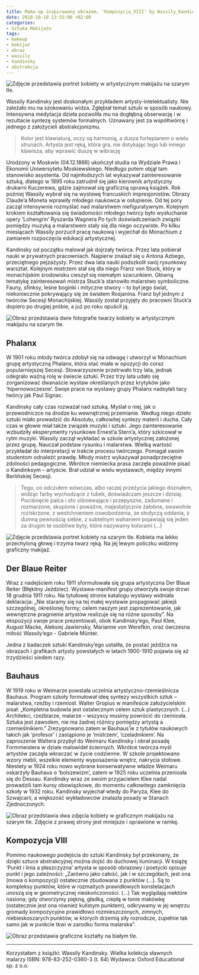 ```yaml
---
title: Make-up inspirowany obrazem. 'Kompozycja_VIII' by Wassily_Kandinsky
date: 2018-10-10 13:55:00 +02:00
categories:
- Sztuka Makijażu
tags:
- makeup
- makijaż
- obraz
- wassily
- kandinsky
- abstrakcja
---
```


![Zdjęcie przedstawia portret kobiety w artystycznym  makijażu na szarym tle.](https://assets1.ello.co/uploads/asset/attachment/8332593/ello-optimized-a881d10a.jpg)

Wassily Kandinsky jest doskonałym przykładem artysty-intelektualisty. Nie zależało mu na szokowaniu widza. Zgłębiał temat sztuki w sposób naukowy. Intensywna medytacja dzieła pozwoliła mu na dogłębną obserwację i w rezultacie syntezę systemów formalnych. Uznawany jest za współtwórcę i jednego z założycieli abstrakcjonizmu.

> Kolor jest klawiaturą, oczy są harmonią, a dusza fortepianem o wielu strunach. Artysta jest ręką, która gra, nie dotykając tego lub innego klawisza, aby wprawić duszę w wibrację
> 
>


Urodzony w Moskwie (04.12.1866) ukończył studia na Wydziale Prawa i Ekonomii Uniwersytetu Moskiewskiego. Niedługo potem objął tam stanowisko asystenta. Od najmłodszych lat wykazywał zainteresowanie sztuką, dlatego w 1895 roku zatrudnił się jako kierownik artystyczny drukarni Kuczerewa, gdzie zajmował się graficzną oprawą książek. Rok poźniej Wassily wybrał się na wystawę francuskich impresjonistów. Obrazy Claude’a Moneta wprawiły młodego naukowca w osłupienie. Od tej pory zaczął intensywnie rozmyślać nad malarstwem niefiguratywnym. Kolejnym krokiem kształtowania się świadomości młodego twórcy było wysłuchanie opery ‘Lohengrin’ Ryszarda Wagnera Po tych doświadczeniach związki pomiędzy muzyką a malarstwem stały się dla niego oczywiste. Po kilku miesiącach Wassily porzucił pracę naukową i wyjechał do Monachium z zamiarem rozpoczęcia edukacji artystycznej.

Kandinsky od początku malował jak dojrzały twórca. Przez lata pobierał nauki w prywatnych pracowniach. Najpierw znalazł się u Antona Azbego, przeciętnego pejzażysty. Przez dwa lata nauki podszkolił swój rysunkowy warsztat. Kolejnym mistrzem stał się dla niego Franz von Stuck, który w monachijskim środowisku cieszył się niemałym szacunkiem. Główną tematykę zainteresowań mistrza Stuck’a stanowiło malarstwo symboliczne. Fauny, sfinksy, leśne boginki i mityczne stwory – to był jego świat, niekoniecznie pokrywający się ze światem Rosjanina. Franz był jednym z twórców Secesji Monachijskiej. Wassily został przyjęty do pracowni Stuck’a dopiero po drugiej próbie, a już po roku opuścił ją.

![Obraz przedstawia dwie fotografie twarzy kobiety w artystycznym makijażu na szarym tle.](https://assets2.ello.co/uploads/asset/attachment/8332594/ello-optimized-3d00b273.jpg)

## Phalanx

W 1901 roku młody twórca zdobył się na odwagę i utworzył w Monachium grupę artystyczną Phalanx, która stać miała w opozycji do coraz popularniejszej Secesji. Stowarzyszenie przetrwało trzy lata, jednak odegrało ważną rolę w świecie sztuki. Przez trzy lata udało się zorganizować dwanaście wystaw określanych przez krytyków jako ‘hipernowoczesne’. Swoje prace na wystawy grupy Phalanx nadsyłali tacy twórcy jak Paul Signac. 

Kandinsky cały czas rozważał nad sztuką. Myślał o niej, jak o przewodniczce na drodze ku wewnętrznej przemianie. Według niego dzieło sztuki miało prowadzić do Absolutu, całkowitej syntezy materii i ducha. Cały czas w głowie miał także związek muzyki i sztuki. Jego zainteresowanie wzbudziły eksperymenty rysunkowe Ernest’a Stern’a, który szkicował w rytm muzyki.
Wassily zaczął wykładać w szkole artystycznej założonej przez grupę. Nauczał podstaw rysunku i malarstwa. Wielką wartość przykładał do interpretacji w trakcie procesu twórczego. Pomagał swoim studentom odnaleźć prawdę. Młody mistrz wykazywał ponadprzeciętne zdolności pedagogiczne. Wkrótce niemiecka prasa zaczęła poważnie pisać o Kandinksym – artyście. Brał udział w wielu wystawach, między innymi Berlińskiej Secesji.

> Tego, co odczułem wówczas, albo raczej przeżycia jakiego doznałem, widząc farby wychodzące z tubek, doświadczam jeszcze i dzisiaj. Pociśnięcie palca i oto olśniewające i przepyszne, zadumane i rozmarzone, skupione i poważne, majestatycznie żałobne, swawolnie roziskrzone, z westchnieniem oswobodzenia, ze słodyczą oddania, z dumną pewnością siebie, z subtelnym wahaniem pojawiają się jeden za drugim te osobliwe byty, które nazywamy kolorami (...)
> 

![Zdjęcie przedstawia portret kobiety na szarym tle. Kobieta ma lekko przechyloną głowę i trzyma twarz ręką. Na jej lewym policzku widzimy graficzny makijaż.](https://assets0.ello.co/uploads/asset/attachment/8332596/ello-optimized-0f969261.jpg)

## Der Blaue Reiter

Wraz z nadejściem roku 1911 sformułowała się grupa artystyczna Der Blaue Reiter (Błękitny Jeździec). Wystawa-manifest grupy otworzyła swoje drzwi 18 grudnia 1911 roku. Na tytułowej stronie katalogu wystawy widniała deklaracja: „Nie staramy się na tej małej wystawie propagować jakiejś szczególnej, określonej formy; celem naszym jest zaprezentowanie, jak wewnętrzne pragnienie artystów realizuje się na różne sposoby”. Na ekspozycji swoje prace prezentowali, obok Kandinsky’ego, Paul Klee, August Macke, Aleksiej Jawlensky, Marianne von Werefkin, oraz ówczesna miłość Wassily’ego - Gabriele Münter.

Jedna z badaczek sztuki Kandinsky’ego ustaliła, że postać jeźdźca na obrazach i grafikach artysty powstałych w latach 1900-1910 pojawia się aż trzydzieści siedem razy. 

## Bauhaus

W 1919 roku w Weimarze powstała uczelnia artystyczno-rzemieślnicza Bauhaus. Program szkoły formułował ideę syntezy wszystkich sztuk – malarstwa, rzeźby i rzemiosł. Walter Gropius w manifeście założycielskim pisał: „Kompletna budowla jest ostatecznym celem sztuk plastycznych. (…) Architekci, rzeźbiarze, malarze – wszyscy musimy powrócić do rzemiosła. Sztuka jest zawodem, nie ma żadnej różnicy pomiędzy artystą a rzemieślnikiem.” Zrezygnowano zatem w Bauhaus’ie z tytułów naukowych takich jak ‘profesor’ i zastąpiono je ‘mistrzem’, ‘czeladnikiem’. Na zaproszenie Waltera przybył do Weimaru Kandinsky i obrał posadę Formmeistera w dziale malowideł ściennych. Wkrótce twórcza myśl artystów zaczęła wkraczać w życie codzienne. W szkole projektowano wzory mebli, wszelkie elementy wyposażenia wnętrz, nakrycia stołowe.
Niestety w 1924 roku nowo wybrane konserwatywne władze Weimaru oskarżyły Bauhaus o ‘bolszewizm’, zatem w 1925 roku uczelnia przeniosła się do Dessau. Kandinsky wraz ze swoim przyjacielem Klee nadal prowadzili tam kursy obowiązkowe, do momentu całkowitego zamknięcia szkoły w 1932 roku. Kandinsky wyjechał wtedy do Paryża, Klee do Szwajcarii, a większość wykładowców znalazła posady w Stanach Zjednoczonych.

![Obraz przedstawia dwa zdjęcia kobiety w graficznym makijażu na szarym tle. Zdjęcie z prawej strony jest mniejsze i oprawione w ramkę.](https://assets0.ello.co/uploads/asset/attachment/8332597/ello-optimized-4e3527b6.jpg)

## Kompozycja VIII

Pomimo naukowego podejścia do sztuki Kandinsky był przekonany, że dzięki sztuce abstrakcyjnej można dojść do duchowej iluminacji. W książę ‘Punkt i linia a płaszczyzna’ artysta w sposób obrazowy i poetycki opisuje punkt i jego zależności: „Zarówno jako całość, jak i w szczegółach, jest ona (mowa o kompozycji) ostatecznie zbudowana z punktów (…). Są to kompleksy punktów, które w rozmaitych prawidłowych konstelacjach unoszą się w geometrycznej nieskończoności. (…) Tak wyglądają niektóre nasiona; gdy otworzymy piękną, gładką, ciepłą w tonie makówkę (ostatecznie jest ona również kulistym punktem), odkrywamy w jej wnętrzu gromady kompozycyjne prawidłowo rozmieszczonych, zimnych, niebieskoszarych punktów, w których drzemią siły rozrodcze, zupełnie tak samo jak w punkcie tkwi w zarodku forma malarska”.

![Obraz przedstawia graficzne kształty na białym tle.](https://assets1.ello.co/uploads/asset/attachment/8337231/ello-optimized-3a68e70c.jpg)


--------------

Korzystałam z książki: Wassily Kandinsky. Wielka kolekcja sławnych malarzy
ISBN: 978-83-252-0360-3 (t. 64)
Wydawca: Oxford Educational sp. z o.o.